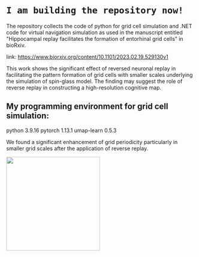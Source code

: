 # `I am building the repository now! `<br />



The repository collects the code of python for grid cell simulation and .NET code for virtual navigation simulation as used in the manuscript entitled "Hippocampal replay facilitates the formation of entorhinal grid cells" in bioRxiv.

link: https://www.biorxiv.org/content/10.1101/2023.02.19.529130v1

This work shows the significant effect of reversed neuronal replay in facilitating the pattern formation of grid cells with smaller scales underlying the simulation of spin-glass model. The finding may suggest the role of reverse replay in constructing a high-resolution cognitive map.


## My programming environment for grid cell simulation:
python 3.9.16
pytorch 1.13.1
umap-learn 0.5.3


We found a significant enhancement of grid periodicity particularly in smaller grid scales after the application of reverse replay.









<img src="https://github.com/ZHANGneuro/Hippocampal-replay-facilitates-the-formation-of-entorhinal-grid-cells/blob/main/video_1_AdobeExpress.gif" width="250" height="250"/>



<!-- ![alt-text]() -->

